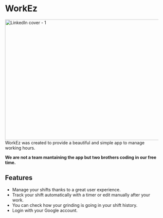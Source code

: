 # WorkEz

<img width="1584" height="396" alt="LinkedIn cover - 1" src="https://github.com/user-attachments/assets/59cd9da6-5def-4937-88fc-9807d47dd8af" />\
WorkEz was created to provide a beautiful and simple app to manage working hours.

**We are not a team mantaining the app but two brothers coding in our free time.**

## Features
- Manage your shifts thanks to a great user experience.
- Track your shift automatically with a timer or edit manually after your work.
- You can check how your grinding is going in your shift history.
- Login with your Google account.
